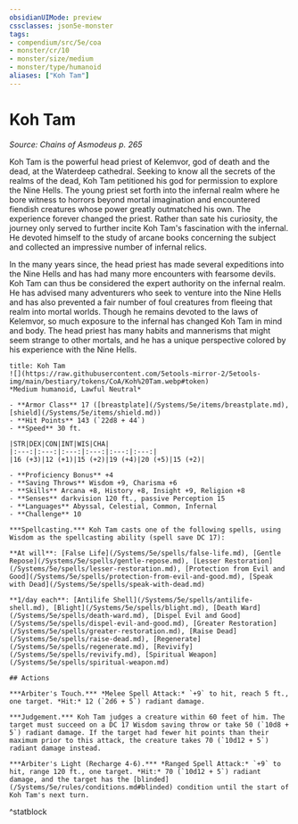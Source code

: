 ```yaml
---
obsidianUIMode: preview
cssclasses: json5e-monster
tags:
- compendium/src/5e/coa
- monster/cr/10
- monster/size/medium
- monster/type/humanoid
aliases: ["Koh Tam"]
---
```

# Koh Tam
*Source: Chains of Asmodeus p. 265*  

Koh Tam is the powerful head priest of Kelemvor, god of death and the dead, at the Waterdeep cathedral. Seeking to know all the secrets of the realms of the dead, Koh Tam petitioned his god for permission to explore the Nine Hells. The young priest set forth into the infernal realm where he bore witness to horrors beyond mortal imagination and encountered fiendish creatures whose power greatly outmatched his own. The experience forever changed the priest. Rather than sate his curiosity, the journey only served to further incite Koh Tam's fascination with the infernal. He devoted himself to the study of arcane books concerning the subject and collected an impressive number of infernal relics.

In the many years since, the head priest has made several expeditions into the Nine Hells and has had many more encounters with fearsome devils. Koh Tam can thus be considered the expert authority on the infernal realm. He has advised many adventurers who seek to venture into the Nine Hells and has also prevented a fair number of foul creatures from fleeing that realm into mortal worlds. Though he remains devoted to the laws of Kelemvor, so much exposure to the infernal has changed Koh Tam in mind and body. The head priest has many habits and mannerisms that might seem strange to other mortals, and he has a unique perspective colored by his experience with the Nine Hells.

```ad-statblock
title: Koh Tam
![](https://raw.githubusercontent.com/5etools-mirror-2/5etools-img/main/bestiary/tokens/CoA/Koh%20Tam.webp#token)
*Medium humanoid, Lawful Neutral*

- **Armor Class** 17 ([breastplate](/Systems/5e/items/breastplate.md), [shield](/Systems/5e/items/shield.md))
- **Hit Points** 143 (`22d8 + 44`)
- **Speed** 30 ft.

|STR|DEX|CON|INT|WIS|CHA|
|:---:|:---:|:---:|:---:|:---:|:---:|
|16 (+3)|12 (+1)|15 (+2)|19 (+4)|20 (+5)|15 (+2)|

- **Proficiency Bonus** +4
- **Saving Throws** Wisdom +9, Charisma +6
- **Skills** Arcana +8, History +8, Insight +9, Religion +8
- **Senses** darkvision 120 ft., passive Perception 15
- **Languages** Abyssal, Celestial, Common, Infernal
- **Challenge** 10

***Spellcasting.*** Koh Tam casts one of the following spells, using Wisdom as the spellcasting ability (spell save DC 17):

**At will**: [False Life](/Systems/5e/spells/false-life.md), [Gentle Repose](/Systems/5e/spells/gentle-repose.md), [Lesser Restoration](/Systems/5e/spells/lesser-restoration.md), [Protection from Evil and Good](/Systems/5e/spells/protection-from-evil-and-good.md), [Speak with Dead](/Systems/5e/spells/speak-with-dead.md)

**1/day each**: [Antilife Shell](/Systems/5e/spells/antilife-shell.md), [Blight](/Systems/5e/spells/blight.md), [Death Ward](/Systems/5e/spells/death-ward.md), [Dispel Evil and Good](/Systems/5e/spells/dispel-evil-and-good.md), [Greater Restoration](/Systems/5e/spells/greater-restoration.md), [Raise Dead](/Systems/5e/spells/raise-dead.md), [Regenerate](/Systems/5e/spells/regenerate.md), [Revivify](/Systems/5e/spells/revivify.md), [Spiritual Weapon](/Systems/5e/spells/spiritual-weapon.md)

## Actions

***Arbiter's Touch.*** *Melee Spell Attack:* `+9` to hit, reach 5 ft., one target. *Hit:* 12 (`2d6 + 5`) radiant damage.

***Judgement.*** Koh Tam judges a creature within 60 feet of him. The target must succeed on a DC 17 Wisdom saving throw or take 50 (`10d8 + 5`) radiant damage. If the target had fewer hit points than their maximum prior to this attack, the creature takes 70 (`10d12 + 5`) radiant damage instead.

***Arbiter's Light (Recharge 4-6).*** *Ranged Spell Attack:* `+9` to hit, range 120 ft., one target. *Hit:* 70 (`10d12 + 5`) radiant damage, and the target has the [blinded](/Systems/5e/rules/conditions.md#blinded) condition until the start of Koh Tam's next turn.
```
^statblock